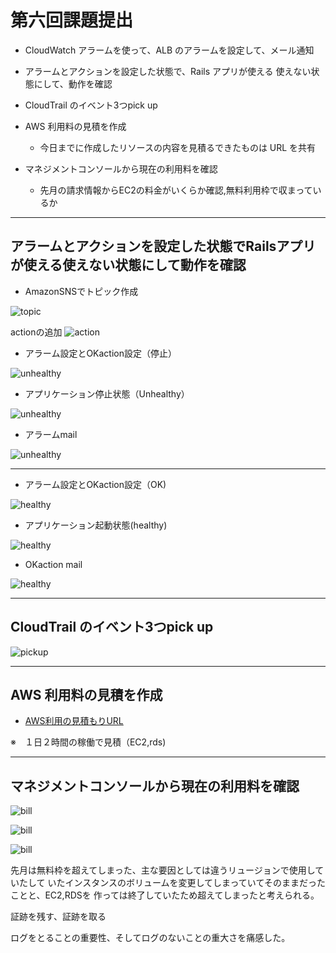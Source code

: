 # 第六回課題提出




* CloudWatch アラームを使って、ALB のアラームを設定して、メール通知

* アラームとアクションを設定した状態で、Rails アプリが使える
使えない状態にして、動作を確認


*  CloudTrail のイベント3つpick up




* AWS 利用料の見積を作成
  - 今日までに作成したリソースの内容を見積るできたものは URL を共有
   

* マネジメントコンソールから現在の利用料を確認
  * 先月の請求情報からEC2の料金がいくらか確認,無料利用枠で収まっているか
  




* * *

## アラームとアクションを設定した状態でRailsアプリが使える使えない状態にして動作を確認
* AmazonSNSでトピック作成

![topic](image/lec06image/snstpic.png)

actionの追加
![action](image/lec06image/action.png)


* アラーム設定とOKaction設定（停止）

![unhealthy](image/lec06mage/un.png)

* アプリケーション停止状態（Unhealthy）

![unhealthy](image/lec06image/ターゲットunheal.png)

* アラームmail

![unhealthy](image/lec06image/alarmcountmail.png)

* * * *

* アラーム設定とOKaction設定（OK)

![healthy](image/lec06image/ok.png)

* アプリケーション起動状態(healthy)

![healthy](image/lec06image/ターゲットheal.png)

* OKaction mail

![healthy](image/lec06image/alarmcountOKmail.png)


* * * *


## CloudTrail のイベント3つpick up
![pickup](image/lec06image/ibennto.png)



* * * *


## AWS 利用料の見積を作成

* [AWS利用の見積もりURL](https://calculator.aws/#/estimate?id=cf24c750eaf66109498a42a4c68d80c8ae948b2c)

 ※　１日２時間の稼働で見積（EC2,rds)

* * *

## マネジメントコンソールから現在の利用料を確認

![bill](image/lec06image/1gatu2gatu.png)

![bill](image/lec06image/1gatubilli.png)

![bill](image/lec06image/1gatu.png)

先月は無料枠を超えてしまった、主な要因としては違うリュージョンで使用していたして
いたインスタンスのボリュームを変更してしまっていてそのままだったことと、EC2,RDSを
作っては終了していたため超えてしまったと考えられる。


証跡を残す、証跡を取る

ログをとることの重要性、そしてログのないことの重大さを痛感した。



